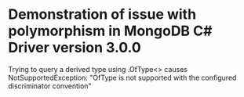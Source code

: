 # Demonstration of issue with polymorphism in MongoDB C# Driver version 3.0.0

Trying to query a derived type using .OfType<> causes NotSupportedException: "OfType is not supported with the configured discriminator convention"
